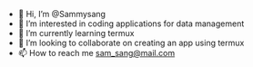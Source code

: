 - 👋 Hi, I’m @Sammysang
- 👀 I’m interested in coding applications for data management
- 🌱 I’m currently learning termux
- 💞️ I’m looking to collaborate on creating an app using termux
- 📫 How to reach me sam_sang@mail.com

<!---
Sammysang/Sammysang is a ✨ special ✨ repository because its `README.md` (this file) appears on your GitHub profile.
You can click the Preview link to take a look at your changes.
--->
